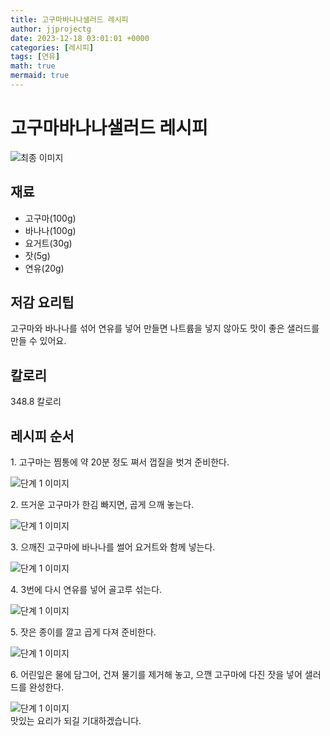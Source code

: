 ```yaml
---
title: 고구마바나나샐러드 레시피
author: jjprojectg
date: 2023-12-18 03:01:01 +0000
categories: [레시피]
tags: [연유]
math: true
mermaid: true
---
```

<meta name="og:type" content="website"/>
<meta charset="UTF-8"/>
<div class="header">
  <h1>고구마바나나샐러드 레시피</h1>
</div>

<div class="container my-4">
  <div class="row">
    <div class="col-12 col-md-6">
      <div class="recipe-image">
        <img src="http://www.foodsafetykorea.go.kr/uploadimg/cook/10_00532_2.png" class="step-image" alt="최종 이미지"/>
      </div>
    </div>
    <div class="col-12 col-md-6">
      <div class="ingredients">
        <h2>재료</h2>
        <ul class="card">
          <li> 고구마(100g) </li>
          <li>  바나나(100g) </li>
          <li>  요거트(30g) </li>
          <li> 잣(5g) </li>
          <li>  연유(20g) </li>
</ul>
      </div>
    </div>
    <div class="col-12 col-md-6">
      <div class="ingredients">
        <h2>저감 요리팁</h2>
        <div class="card"> 
          <p>
            고구마와 바나나를 섞어 연유를 넣어 만들면 나트륨을 넣지 않아도 맛이 좋은 샐러드를 만들 수 있어요.
          </p>
        </div>
      </div>
      <div class="ingredients">
        <h2>칼로리</h2>
        <div class="card"> 
          <p>
            348.8 칼로리
          </p>
        </div>
      </div>
    </div>
  </div>

  <h2 class="my-4">레시피 순서</h2>
  <div class="card recipe-card">
    <div class="card-body recipe-step">
      <p class="card-text step-description">1. 고구마는 찜통에 약 20분 정도 쪄서
껍질을 벗겨 준비한다.</p>
      <img src="http://www.foodsafetykorea.go.kr/uploadimg/cook/20_00532_1.png" alt="단계 1 이미지" class="step-image"/>
    </div>
  </div>
  <div class="card recipe-card">
    <div class="card-body recipe-step">
      <p class="card-text step-description">2. 뜨거운 고구마가 한김 빠지면, 곱게
으깨 놓는다.</p>
      <img src="http://www.foodsafetykorea.go.kr/uploadimg/cook/20_00532_2.png" alt="단계 1 이미지" class="step-image"/>
    </div>
  </div>
  <div class="card recipe-card">
    <div class="card-body recipe-step">
      <p class="card-text step-description">3. 으깨진 고구마에 바나나를 썰어
요거트와 함께 넣는다.</p>
      <img src="http://www.foodsafetykorea.go.kr/uploadimg/cook/20_00532_3.png" alt="단계 1 이미지" class="step-image"/>
    </div>
  </div>
  <div class="card recipe-card">
    <div class="card-body recipe-step">
      <p class="card-text step-description">4. 3번에 다시 연유를 넣어 골고루 섞는다.</p>
      <img src="http://www.foodsafetykorea.go.kr/uploadimg/cook/20_00532_4.png" alt="단계 1 이미지" class="step-image"/>
    </div>
  </div>
  <div class="card recipe-card">
    <div class="card-body recipe-step">
      <p class="card-text step-description">5. 잣은 종이를 깔고 곱게 다져 준비한다.</p>
      <img src="http://www.foodsafetykorea.go.kr/uploadimg/cook/20_00532_5.png" alt="단계 1 이미지" class="step-image"/>
    </div>
  </div>
  <div class="card recipe-card">
    <div class="card-body recipe-step">
      <p class="card-text step-description">6. 어린잎은 물에 담그어, 건져 물기를
제거해 놓고, 으깬 고구마에 다진 잣을
넣어 샐러드를 완성한다.</p>
      <img src="http://www.foodsafetykorea.go.kr/uploadimg/cook/20_00532_6.png" alt="단계 1 이미지" class="step-image"/>
    </div>
  </div>

</div>
맛있는 요리가 되길 기대하겠습니다.

